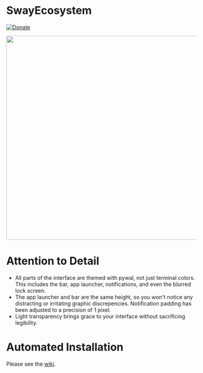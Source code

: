 # SwayEcosystem
[![Donate](https://img.shields.io/badge/Donate-PayPal-green.svg)](https://www.paypal.me/cyberrumor)

<p align="center">
  <img width="960" height="540" src="doc/DASH-720.gif">
</p>


# Attention to Detail
- All parts of the interface are themed with pywal, not just terminal colors. This includes the bar, app launcher, notifications, and even the blurred lock screen. 
- The app launcher and bar are the same height, so you won't notice any distracting or irritating graphic discrepencies. Notification padding has been adjusted to a precision of 1 pixel. 
- Light transparency brings grace to your interface without sacrificing legibility. 

# Automated Installation
Please see the [wiki](https://github.com/cyberrumor/SwayEcosystem/wiki/Installation).
